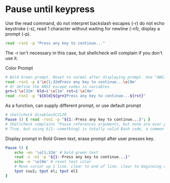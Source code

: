 # Pause until keypress

Use the read command, do not interpret backslash escapes (-r) do not
echo keystroke (-s), read 1 character without waiting for newline (-n1),
display a prompt (-p).

``` bash
read -rsn1 -p "Press any key to continue..."
```

The -r isn't necessary in this case, but shellcheck will complain if you
don't use it.

Color Prompt

``` bash
# Bold Green prompt. Reset to normal after displaying prompt. Use "ANSI C Quoting"
read -rsn1 -p $'\e[1;32mPress any key to continue...\e[0m'
# Or define the ANSI escape codes in variables
grn=$'\e[32m' bld=$'\e[1m' rst=$'\e[0m'
read -rsn1 -p "${bld}${grn}Press any key to continue...${rst}"
```

As a function, can supply different prompt, or use default prompt

``` bash
# shellcheck disable=SC2120
Pause () { read -rsn1 -p "${1:-Press any key to continue...}"; }
# Shellcheck complains "Pause references arguments, but none are ever passed."
# True, but using ${1:-something} is totally valid Bash code, a common technique to provide a default value when none is given 
```

Display prompt in Bold Green text, erase prompt after user presses key.

``` bash
Pause () {
    echo -en '\e[1;32m' # bold green text
    read -s -n1 -p "${1:-Press any key to continue...}"
    echo -e '\e[0m' # reset text color
    # Move cursor up 1 line, clear to end of line, clear to beginning of line
    tput cuu1; tput el; tput el1
}
```
